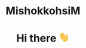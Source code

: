 <h1 align="center"> MishokkohsiM </h1>

<div align="center">    
    <h1> Hi there <img src="./Hi.gif" width="29px"> </h1>
</div>
